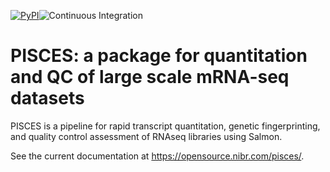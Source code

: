 [![PyPI](https://img.shields.io/pypi/v/novartis-pisces.svg?branch=master)](https://pypi.python.org/pypi/novartis-pisces)![Continuous Integration](https://github.com/Novartis/pisces/workflows/Continuous%20Integration/badge.svg)

# PISCES: a package for quantitation and QC of large scale mRNA-seq datasets

PISCES is a pipeline for rapid transcript quantitation, genetic fingerprinting, and quality control assessment of RNAseq libraries using Salmon.

See the current documentation at https://opensource.nibr.com/pisces/.
